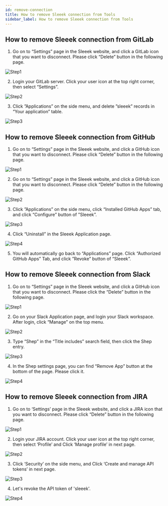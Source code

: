 ```yaml
---
id: remove-connection
title: How to remove Sleeek connection from Tools
sidebar_label: How to remove Sleeek connection from Tools
---
```


## How to remove Sleeek connection from GitLab

1. Go on to “Settings” page in the Sleeek website, and click a GitLab icon that you want to disconnect. Please click “Delete” button in the following page.

![Step1](../../img/docs/integration/remove-conn/gitlab1.png)

2. Login your GitLab server. Click your user icon at the top right corner, then select “Settings”.

![Step2](../../img/docs/integration/remove-conn/gitlab2.png)

3. Click ”Applications” on the side menu, and delete ”sleeek” records in “Your application” table.

![Step3](../../img/docs/integration/remove-conn/gitlab3.png)


## How to remove Sleeek connection from GitHub

1. Go on to “Settings” page in the Sleeek website, and click a GitHub icon that you want to disconnect. Please click “Delete” button in the following page.

![Step1](../../img/docs/integration/remove-conn/github1.png)

2. Go on to “Settings” page in the Sleeek website, and click a GitHub icon that you want to disconnect. Please click “Delete” button in the following page.

![Step2](../../img/docs/integration/remove-conn/github2.png)

3. Click ”Applications” on the side menu, click “Installed GitHub Apps” tab, and click “Configure” button of ”Sleeek”.

![Step3](../../img/docs/integration/remove-conn/github3.png)

4. Click “Uninstall” in the Sleeek Application page.

![Step4](../../img/docs/integration/remove-conn/github4.png)

5. You will automatically go back to “Applications” page. Click “Authorized GitHub Apps” Tab, and click ”Revoke” button of “Sleeek”.


## How to remove Sleeek connection from Slack

1. Go on to “Settings” page in the Sleeek website, and click a GitHub icon that you want to disconnect. Please click the “Delete” button in the following page.

![Step1](../../img/docs/integration/remove-conn/slack1.png)

2. Go on your Slack Application page, and login your Slack workspace. After login, click “Manage” on the top menu.

![Step2](../../img/docs/integration/remove-conn/slack2.png)

3. Type “Shep” in the “Title includes” search field, then click the Shep entry.

![Step3](../../img/docs/integration/remove-conn/slack3.png)

4. In the Shep settings page, you can find “Remove App” button at the bottom of the page. Please click it.

![Step4](../../img/docs/integration/remove-conn/slack4.png)


## How to remove Sleeek connection from JIRA

1. Go on to ‘Settings’ page in the Sleeek website, and click a JIRA icon that you want to disconnect. Please click “Delete” button in the following page.

![Step1](../../img/docs/integration/remove-conn/jira1.png)

2. Login your JIRA account. Click your user icon at the top right corner, then select ‘Profile’ and Click ‘Manage profile’ in next page.

![Step2](../../img/docs/integration/remove-conn/jira2.png)

3. Click ‘Security’ on the side menu, and Click ‘Create and manage API tokens’ in next page.

![Step3](../../img/docs/integration/remove-conn/jira3.png)

4. Let's revoke the API token of 'sleeek'.

![Step4](../../img/docs/integration/remove-conn/jira4.png)